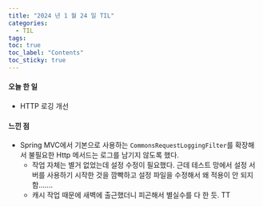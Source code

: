 ```yaml
---
title: "2024 년 1 월 24 일 TIL"
categories:
  - TIL
tags:
toc: true
toc_label: "Contents"
toc_sticky: true
---
```


#### 오늘 한 일

* HTTP 로깅 개선



#### 느낀 점

* Spring MVC에서 기본으로 사용하는 `CommonsRequestLoggingFilter`를 확장해서 불필요한 Http 메서드는 로그를 남기지 않도록 했다.
  * 작업 자체는 별거 없었는데 설정 수정이 필요했다. 근데 테스트 망에서 설정 서버를 사용하기 시작한 것을 깜빡하고 설정 파일을 수정해서 왜 적용이 안 되지 함.......
  * 캐시 작업 때문에 새벽에 출근했더니 피곤해서 별실수를 다 한 듯. TT